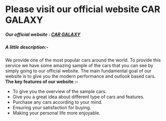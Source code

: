 # Please visit our official website CAR GALAXY

##### Our official website : [CAR GALAXY](https://car-galaxy-b3c97.web.app/)

##### A little description:-

We provide one of the most popular cars around the world. To provide this service we have some amazing sample of the cars that you can see by simply going to our official website. The main fundamental goal of our website is to give you the modern performance and outlook based cars.
**The key features of our website :-**

- To give you the overview of the sample cars.
- Give you a great idea about different type of cars and features.
- Purchase any cars according to your mind.
- Ensuring your satisfaction for buying.
- Making your personal life more enjoyable.
